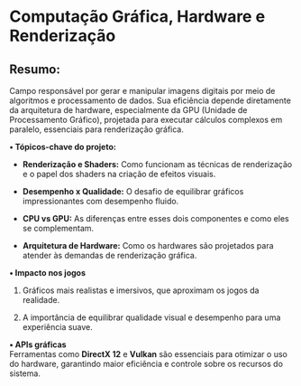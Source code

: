 # **Computação Gráfica, Hardware e Renderização**

## **Resumo:**  
Campo responsável por gerar e manipular imagens digitais por meio de algoritmos e processamento de dados. Sua eficiência depende diretamente da arquitetura de hardware, especialmente da GPU (Unidade de Processamento Gráfico), projetada para executar cálculos complexos em paralelo, essenciais para renderização gráfica.  

**• Tópicos-chave do projeto:**  

- **Renderização e Shaders:** Como funcionam as técnicas de renderização e o papel dos shaders na criação de efeitos visuais.  

- **Desempenho x Qualidade:** O desafio de equilibrar gráficos impressionantes com desempenho fluido.  

- **CPU vs GPU:** As diferenças entre esses dois componentes e como eles se complementam.  

- **Arquitetura de Hardware:** Como os hardwares são projetados para atender às demandas de renderização gráfica.  

**• Impacto nos jogos**  

1. Gráficos mais realistas e imersivos, que aproximam os jogos da realidade.  

2. A importância de equilibrar qualidade visual e desempenho para uma experiência suave.  

**• APIs gráficas**  
Ferramentas como **DirectX 12** e **Vulkan** são essenciais para otimizar o uso do hardware, garantindo maior eficiência e controle sobre os recursos do sistema.
